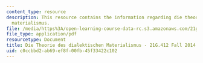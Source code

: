 ```yaml
---
content_type: resource
description: This resource contains the information regarding die theorie des dialektischen
  materialismus.
file: /media/https%3A/open-learning-course-data-rc.s3.amazonaws.com/21g-412-advanced-german-literature-culture-madness-murder-mysteries-fall-2014/c0ccbbd2ab69ef8f00fb45f33422c102_MIT21G_412F14_Wo7-9_dial.pdf
file_type: application/pdf
resourcetype: Document
title: Die Theorie des dialektischen Materialismus - 21G.412 Fall 2014
uid: c0ccbbd2-ab69-ef8f-00fb-45f33422c102
---
```

